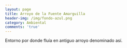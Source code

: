 ```yaml
---
layout: page
title: Arroyo de la Fuente Amarguilla
header-img: /img/fondo-azul.png
category: Ambiental
comments: 'true'
---
```



Entorno por donde fluía en antiguo arroyo denominado así.

